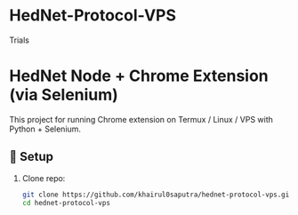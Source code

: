 # HedNet-Protocol-VPS
Trials 

# HedNet Node + Chrome Extension (via Selenium)

This project for running Chrome extension on Termux / Linux / VPS with Python + Selenium.

## 🚀 Setup

1. Clone repo:
   ```bash
   git clone https://github.com/khairul0saputra/hednet-protocol-vps.git
   cd hednet-protocol-vps
